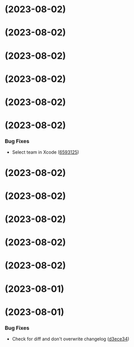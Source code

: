 #  (2023-08-02)



#  (2023-08-02)



#  (2023-08-02)



#  (2023-08-02)



#  (2023-08-02)



#  (2023-08-02)


### Bug Fixes

* Select team in Xcode ([6593125](https://github.com/microservicer/flutter-pipelines/commit/659312513954a0731309dbfcddb8d7f137c81219))



#  (2023-08-02)



#  (2023-08-02)



#  (2023-08-02)



#  (2023-08-02)



#  (2023-08-02)



#  (2023-08-01)



#  (2023-08-01)

### Bug Fixes

* Check for diff and don't overwrite changelog ([d3ece34](https://github.com/microservicer/flutter-pipelines/commit/d3ece343507f6afc22d86d3d96fdada837ecadf7))

